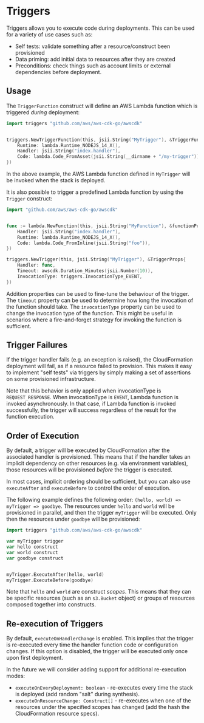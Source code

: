 # Triggers

Triggers allows you to execute code during deployments. This can be used for a
variety of use cases such as:

* Self tests: validate something after a resource/construct been provisioned
* Data priming: add initial data to resources after they are created
* Preconditions: check things such as account limits or external dependencies
  before deployment.

## Usage

The `TriggerFunction` construct will define an AWS Lambda function which is
triggered *during* deployment:

```go
import triggers "github.com/aws/aws-cdk-go/awscdk"


triggers.NewTriggerFunction(this, jsii.String("MyTrigger"), &TriggerFunctionProps{
	Runtime: lambda.Runtime_NODEJS_14_X(),
	Handler: jsii.String("index.handler"),
	Code: lambda.Code_FromAsset(jsii.String(__dirname + "/my-trigger")),
})
```

In the above example, the AWS Lambda function defined in `MyTrigger` will
be invoked when the stack is deployed.

It is also possible to trigger a predefined Lambda function by using the `Trigger` construct:

```go
import "github.com/aws/aws-cdk-go/awscdk"


func := lambda.NewFunction(this, jsii.String("MyFunction"), &functionProps{
	Handler: jsii.String("index.handler"),
	Runtime: lambda.Runtime_NODEJS_14_X(),
	Code: lambda.Code_FromInline(jsii.String("foo")),
})

triggers.NewTrigger(this, jsii.String("MyTrigger"), &TriggerProps{
	Handler: func,
	Timeout: awscdk.Duration_Minutes(jsii.Number(10)),
	InvocationType: triggers.InvocationType_EVENT,
})
```

Addition properties can be used to fine-tune the behaviour of the trigger.
The `timeout` property can be used to determine how long the invocation of the function should take.
The `invocationType` property can be used to change the invocation type of the function.
This might be useful in scenarios where a fire-and-forget strategy for invoking the function is sufficient.

## Trigger Failures

If the trigger handler fails (e.g. an exception is raised), the CloudFormation
deployment will fail, as if a resource failed to provision. This makes it easy
to implement "self tests" via triggers by simply making a set of assertions on
some provisioned infrastructure.

Note that this behavior is only applied when invocationType is `REQUEST_RESPONSE`. When invocationType is `EVENT`, Lambda function is invoked asynchronously.
In that case, if Lambda function is invoked successfully, the trigger will success regardless of the result for the function execution.

## Order of Execution

By default, a trigger will be executed by CloudFormation after the associated
handler is provisioned. This means that if the handler takes an implicit
dependency on other resources (e.g. via environment variables), those resources
will be provisioned *before* the trigger is executed.

In most cases, implicit ordering should be sufficient, but you can also use
`executeAfter` and `executeBefore` to control the order of execution.

The following example defines the following order: `(hello, world) => myTrigger => goodbye`.
The resources under `hello` and `world` will be provisioned in
parallel, and then the trigger `myTrigger` will be executed. Only then the
resources under `goodbye` will be provisioned:

```go
import triggers "github.com/aws/aws-cdk-go/awscdk"

var myTrigger trigger
var hello construct
var world construct
var goodbye construct


myTrigger.ExecuteAfter(hello, world)
myTrigger.ExecuteBefore(goodbye)
```

Note that `hello` and `world` are construct *scopes*. This means that they can
be specific resources (such as an `s3.Bucket` object) or groups of resources
composed together into constructs.

## Re-execution of Triggers

By default, `executeOnHandlerChange` is enabled. This implies that the trigger
is re-executed every time the handler function code or configuration changes. If
this option is disabled, the trigger will be executed only once upon first
deployment.

In the future we will consider adding support for additional re-execution modes:

* `executeOnEveryDeployment: boolean` - re-executes every time the stack is
  deployed (add random "salt" during synthesis).
* `executeOnResourceChange: Construct[]` - re-executes when one of the resources
  under the specified scopes has changed (add the hash the CloudFormation
  resource specs).
